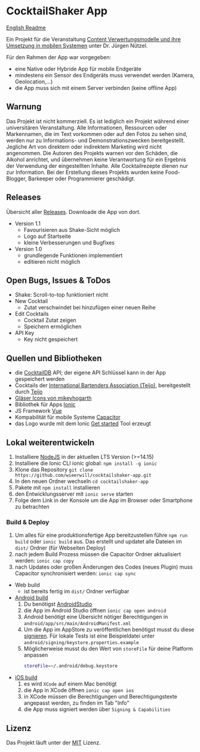 # CocktailShaker App
[English Readme](Readme-EN.md)

Ein Projekt für die Veranstaltung [Content Verwertungsmodelle und ihre Umsetzung in mobilen Systemen](https://www.tu-ilmenau.de/modultafeln/Informatik/Bachelor/2013/fach/13137/) unter Dr. Jürgen Nützel.

Für den Rahmen der App war vorgegeben:
- eine Native oder Hybride App für mobile Endgeräte
- mindestens ein Sensor des Endgeräts muss verwendet werden (Kamera, Geolocation,...)
- die App muss sich mit einem Server verbinden (keine offline App)

## Warnung
Das Projekt ist nicht kommerziell. Es ist lediglich ein Projekt während einer universitären Veranstaltung. 
Alle Informationen, Ressourcen oder Markennamen, die im Text vorkommen oder auf den Fotos zu sehen sind, werden nur zu Informations- und Demonstrationszwecken bereitgestellt. Jegliche Art von direktem oder indirektem Marketing wird nicht angenommen.
Die Autoren des Projekts warnen vor den Schäden, die Alkohol anrichtet, und übernehmen keine Verantwortung für ein Ergebnis der Verwendung der eingestellten Inhalte.
Alle Cocktailrezepte dienen nur zur Information.
Bei der Erstellung dieses Projekts wurden keine Food-Blogger, Barkeeper oder Programmierer geschädigt.

## Releases
Übersicht aller [Releases](/releases). Downloade die App von dort.

- Version 1.1
  - Favourisieren aus Shake-Sicht möglich
  - Logo auf Startseite
  - kleine Verbesserungen und Bugfixes
- Version 1.0
  - grundlegende Funktionen implementiert
  - editieren nicht möglich

## Open Bugs, Issues & ToDos
- Shake: Scroll-to-top funktioniert nicht
- New Cocktail
  - Zutat verschwindet bei hinzufügen einer neuen Reihe
- Edit Cocktails
  - Cocktail Zutat zeigen
  - Speichern ermöglichen
- API Key
  - Key nicht gespeichert

## Quellen und Bibliotheken
- die [CocktailDB](https://www.thecocktaildb.com/) API; der eigene API Schlüssel kann in der App gespeichert werden
- Cocktails der [International Bartenders Association (Teijo)](https://github.com/teijo/iba-cocktails), bereitgestellt durch [Teijo](https://github.com/teijo/)
- [Gläser Icons von mikeyhogarth](https://github.com/mikeyhogarth/cocktails)
- Bibliothek für Apps [Ionic](https://github.com/ionic-team/ionic) 
- JS Framework [Vue](https://github.com/vuejs/vue) 
- Kompabilität für mobile Systeme [Capacitor](https://github.com/ionic-team/capacitor) 
- das Logo wurde mit dem Ionic [Get started](https://ionicframework.com/start#basics) Tool erzeugt

## Lokal weiterentwickeln
1. Installiere [NodeJS](https://nodejs.org/) in der aktuellen LTS Version (>=14.15)
2. Installiere die Ionic CLI ionic global: `npm install -g ionic`
3. Klone das Repository `git clone https://github.com/wieerwill/cocktailshaker-app.git`
4. In den neuen Ordner wechseln `cd cocktailshaker-app`
5. Pakete mit `npm install` installieren
6. den Entwicklungsserver mit `ionic serve` starten
7. Folge dem Link in der Konsole um die App im Browser oder Smartphone zu betrachten


### Build & Deploy
1. Um alles für eine produktionsfertige App bereitzustellen führe `npm run build` oder `ionic build` aus. Das erstellt und updatet alle Dateien im `dist/` Ordner (für Webseiten Deploy)
2. nach jedem Build Prozess müssen die Capacitor Ordner aktualisiert werden: `ionic cap copy`
3. nach Updates oder großen Änderungen des Codes (neues Plugin) muss Capacitor synchronisiert werden: `ionic cap sync`

- Web build
  - ist bereits fertig im `dist/` Ordner verfügbar
- [Android build](https://ionicframework.com/docs/developing/android)
  1. Du benötigst [AndroidStudio](https://developer.android.com/studio/)
  2. die App im Android Studio öffnen `ionic cap open android`
  3. Android benötigt eine Übersicht nötiger Berechtigungen in `android/app/src/main/AndroidManifest.xml`
  4. Um die App im AppStore zu veröffentlichen benötigst musst du diese [signieren](https://developer.android.com/studio/publish/app-signing). Für lokale Tests ist eine Beispieldatei unter `android/signing/keystore.properties.example`
  5. Möglicherweise musst du den Wert von `storeFile` für deine Platform anpassen
      ```sh
      storeFile=~/.android/debug.keystore
      ```
- [iOS build](https://ionicframework.com/docs/developing/ios)
  1. es wird `XCode` auf einem Mac benötigt
  2. die App in XCode öffnen `ionic cap open ios`
  3. in XCode müssen die Berechtigungen und Berechtigungstexte angepasst werden, zu finden im Tab "Info"
  4. die App muss signiert werden über `Signing & Capabilities`

## Lizenz
Das Projekt läuft unter der [MIT](./LICENSE) Lizenz.
